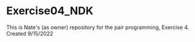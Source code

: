 # Exercise04_NDK
This is Nate's (as owner) repository for the pair programming, Exercise 4. Created 9/15/2022
